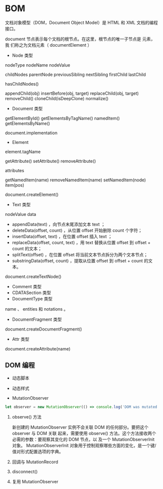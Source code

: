 # BOM

文档对象模型（DOM，Document Object Model）是 HTML 和 XML 文档的编程接口。

document 节点表示每个文档的根节点。在这里，根节点的唯一子节点是 <html> 元素，我 们称之为文档元素（ documentElement ）

- Node 类型

nodeType nodeName nodeValue

childNodes parentNode previousSibling nextSibling firstChild lastChild

hasChildNodes()

appendChild(obj) insertBefore(obj, target) replaceChild(obj, target) removeChild() cloneChild(isDeepClone) normalize()

- Document 类型

getElementById() getElementsByTagName() namedItem() getElementsByName()

document.implementation

- Element

element.tagName

getAttribute() setAttribute() removeAttribute()

attributes

getNamedItem(name) removeNamedItem(name) setNamedItem(node) item(pos)

document.createElement()

- Text 类型

nodeValue data

- appendData(text) ，向节点末尾添加文本 text ；
- deleteData(offset, count) ，从位置 offset 开始删除 count 个字符；
- insertData(offset, text) ，在位置 offset 插入 text ；
- replaceData(offset, count, text) ，用 text 替换从位置 offset 到 offset + count 的文本；
- splitText(offset) ，在位置 offset 将当前文本节点拆分为两个文本节点；
- substringData(offset, count) ，提取从位置 offset 到 offset + count 的文本。

document.createTextNode()

- Comment 类型
- CDATASection 类型
- DocumentType 类型

name 、 entities 和 notations 。

- DocumentFragment 类型

document.createDocumentFragment()

- Attr 类型

document.createAttribute(name)

## DOM 编程

- 动态脚本
- 动态样式

- MutationObserver

```js
let observer = new MutationObserver(() => console.log('DOM was mutated!'));
```

1. observe() 方法

   新创建的 MutationObserver 实例不会关联 DOM 的任何部分。要把这个 observer 与 DOM 关联 起来，需要使用 observe() 方法。这个方法接收两个必需的参数：要观察其变化的 DOM 节点，以 及一个 MutationObserverInit 对象。 MutationObserverInit 对象用于控制观察哪些方面的变化，是一个键/值对形式配置选项的字典。

2. 回调与 MutationRecord
3. disconnect()
4. 复用 MutationObserver

